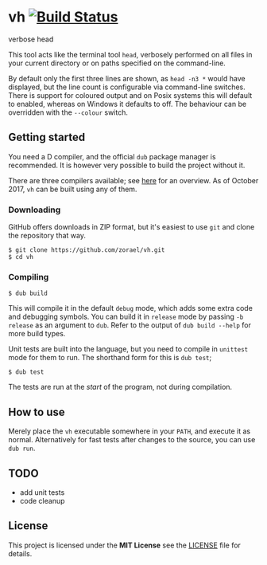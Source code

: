 # vh  [![Build Status](https://travis-ci.org/zorael/vh.svg?branch=master)](https://travis-ci.org/zorael/vh)

verbose head

This tool acts like the terminal tool `head`, verbosely performed on all files in your current directory or on paths specified on the command-line.

By default only the first three lines are shown, as `head -n3 *` would have displayed, but the line count is configurable via command-line switches. There is support for coloured output and on Posix systems this will default to enabled, whereas on Windows it defaults to off. The behaviour can be overridden with the `--colour` switch.

## Getting started

You need a D compiler, and the official `dub` package manager is recommended. It is however very possible to build the project without it.

There are three compilers available; see [here](https://wiki.dlang.org/Compilers) for an overview. As of October 2017, `vh` can be built using any of them.

### Downloading

GitHub offers downloads in ZIP format, but it's easiest to use `git` and clone the repository that way.

    $ git clone https://github.com/zorael/vh.git
    $ cd vh

### Compiling

    $ dub build

This will compile it in the default `debug` mode, which adds some extra code and debugging symbols. You can build it in `release` mode by passing `-b release` as an argument to `dub`. Refer to the output of `dub build --help` for more build types.

Unit tests are built into the language, but you need to compile in `unittest` mode for them to run. The shorthand form for this is `dub test`;

    $ dub test

The tests are run at the *start* of the program, not during compilation.

## How to use

Merely place the `vh` executable somewhere in your `PATH`, and execute it as normal. Alternatively for fast tests after changes to the source, you can use `dub run`.

## TODO
* add unit tests
* code cleanup

## License
This project is licensed under the **MIT License** see the [LICENSE](LICENSE) file for details.
